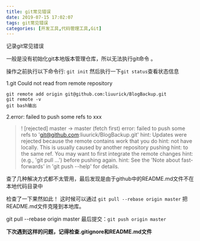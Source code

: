 ```yaml
---
title: git常见错误
date: 2019-07-15 17:02:07
tags: git常见错误
categories: [开发工具,代码管理工具,Git]
---
```


记录git常见错误

<!--more-->

一般是没有初始化git本地版本管理仓库，所以无法执行git命令 。

操作之前执行以下命令行: `git init` 
然后执行一下`git status`查看状态信息



1.git Could not read from remote repository

```
git remote add origin git@github.com:liuurick/BlogBackup.git
git remote -v
git bash输出
```



2.error: failed to push some refs to xxx

> ! [rejected]        master -> master (fetch first)
> error: failed to push some refs to 'git@github.com:liuurick/BlogBackup.git'
> hint: Updates were rejected because the remote contains work that you do
> hint: not have locally. This is usually caused by another repository pushing
> hint: to the same ref. You may want to first integrate the remote changes
> hint: (e.g., 'git pull ...') before pushing again.
> hint: See the 'Note about fast-forwards' in 'git push --help' for details.


查了几种解决方式都不太管用，最后发现是由于github中的README.md文件不在本地代码目录中

检查了一下果然如此！
这时候可以通过 `git pull --rebase origin master` 把README.md文件克隆到本地库。

git pull --rebase origin master
最后提交：`git push origin master`

**下次遇到这样的问题，记得检查.gitignore和README.md文件**




